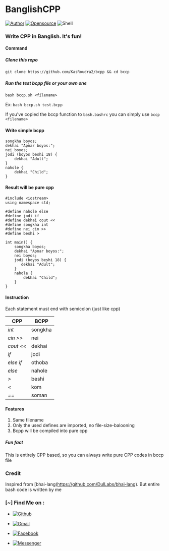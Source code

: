 # BanglishCPP

[![Author](https://img.shields.io/badge/Author-KasRoudra-purple?style=flat-square)](https://github.com/KasRoudra)
[![Opensource](https://img.shields.io/badge/Open%20Source-Yes-cyan?style=flat-square)](./LICENSE)
![Shell](https://img.shields.io/badge/Written%20In-Shell-blue?style=flat-square)

### Write CPP in Banglish. It's fun!

#### Command

##### Clone this repo
```
git clone https://github.com/KasRoudra2/bcpp && cd bccp
```

##### Run the test bcpp file or your own one
```
bash bccp.sh <filename>
```
Ex: `bash bccp.sh test.bcpp`

If you've copied the bccp function to `bash.bashrc` you can simply use `bccp <filename>`


#### Write simple bcpp

```
songkha boyos;
dekhai "Apnar boyos:";
nei boyos;
jodi (boyos beshi 18) {
    dekhai "Adult";
}
nahole {
    dekhai "Child";
}
```

#### Result will be pure cpp

```
#include <iostream>
using namespace std;

#define nahole else
#define jodi if
#define dekhai cout <<
#define songkha int
#define nei cin >> 
#define beshi > 

int main() {
    songkha boyos;
    dekhai "Apnar boyos:";
    nei boyos;
    jodi (boyos beshi 18) {
       dekhai "Adult";
    }
    nahole {
        dekhai "Child";
    }
}

```

#### Instruction

Each statement must end with semicolon (just like cpp)

| CPP              | BCPP              |
| -----------------|------------------ |
| _int_            | songkha           |
| _cin >>_         | nei               |
| _cout <<_        | dekhai            |
| _if_             | jodi              |
| _else if_        | othoba            |
| _else_           | nahole            |
| _>_              | beshi             |
| _<_              | kom               |
| _==_             | soman             |


#### Features
1. Same filename
2. Only the used defines are imported, no file-size-balooning
3. Bcpp will be compiled into pure cpp

##### Fun fact
This is entirely CPP based, so you can always write pure CPP codes in bccp file


### Credit
Inspired from [bhai-lang(https://github.com/DulLabs/bhai-lang). But entire bash code is written by me

### [~] Find Me on :
- [![Github](https://img.shields.io/badge/Github-KasRoudra-green?style=for-the-badge&logo=github)](https://github.com/KasRoudra2)

- [![Gmail](https://img.shields.io/badge/Gmail-KasRoudra-green?style=for-the-badge&logo=gmail)](mailto:kasroudrakrd@gmail.com)
 
- [![Facebook](https://img.shields.io/badge/Facebook-KasRoudra-green?style=for-the-badge&logo=messenger)](https://facebook.com/KasRoudra)

- [![Messenger](https://img.shields.io/badge/Messenger-KasRoudra-green?style=for-the-badge&logo=messenger)](https://m.me/KasRoudra)